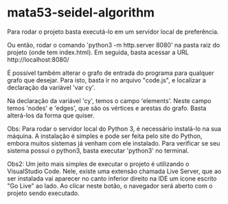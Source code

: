 # mata53-seidel-algorithm

Para rodar o projeto basta executá-lo em um servidor local de preferência.

Ou então, rodar o comando 'python3 -m http.server 8080' na pasta raiz do projeto (onde tem index.html). Em seguida, basta acessar a URL http://localhost:8080/


É possível também alterar o grafo de entrada do programa para qualquer grafo que desejar.  Para isto, basta ir no arquivo "code.js", e localizar a declaração da variável 'var cy'.

Na declaração da variável 'cy', temos o campo 'elements'. Neste campo temos 'nodes' e 'edges', que são os vértices e arestas do grafo. Basta alterá-los da forma que quiser.

Obs: Para rodar o servidor local do Python 3, é necessário instalá-lo na sua máquina. A instalação é simples e pode ser feita pelo site do Python, embora muitos sistemas já venham com ele instalado. Para verificar se seu sistema possui o python3, basta executar 'python3' no terminal.

Obs2: Um jeito mais simples de executar o projeto é utilizando o VisualStudio Code. Nele, existe uma extensão chamada Live Server, que ao ser instalada vai aparecer no canto inferior direito na IDE um ícone escrito "Go Live" ao lado. Ao clicar neste botão, o navegador será aberto com o projeto sendo executado.

